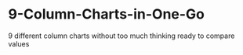 # 9-Column-Charts-in-One-Go
9 different column charts without too much thinking ready to compare values
